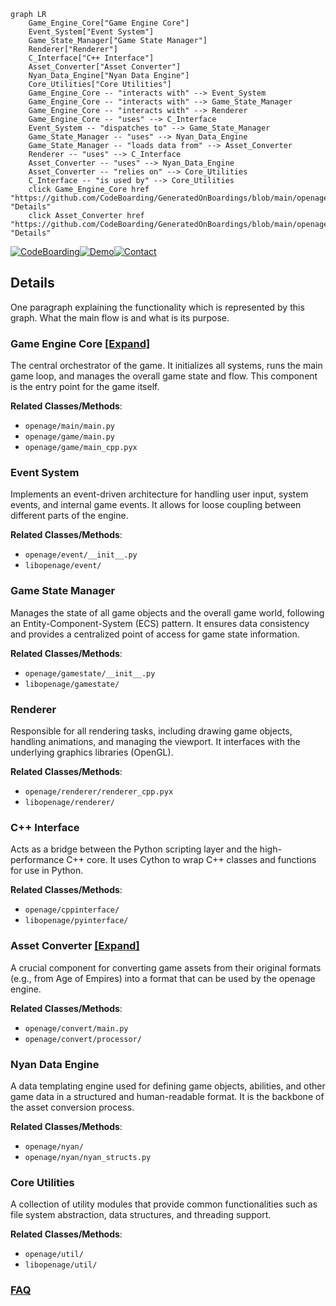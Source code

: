 ```mermaid
graph LR
    Game_Engine_Core["Game Engine Core"]
    Event_System["Event System"]
    Game_State_Manager["Game State Manager"]
    Renderer["Renderer"]
    C_Interface["C++ Interface"]
    Asset_Converter["Asset Converter"]
    Nyan_Data_Engine["Nyan Data Engine"]
    Core_Utilities["Core Utilities"]
    Game_Engine_Core -- "interacts with" --> Event_System
    Game_Engine_Core -- "interacts with" --> Game_State_Manager
    Game_Engine_Core -- "interacts with" --> Renderer
    Game_Engine_Core -- "uses" --> C_Interface
    Event_System -- "dispatches to" --> Game_State_Manager
    Game_State_Manager -- "uses" --> Nyan_Data_Engine
    Game_State_Manager -- "loads data from" --> Asset_Converter
    Renderer -- "uses" --> C_Interface
    Asset_Converter -- "uses" --> Nyan_Data_Engine
    Asset_Converter -- "relies on" --> Core_Utilities
    C_Interface -- "is used by" --> Core_Utilities
    click Game_Engine_Core href "https://github.com/CodeBoarding/GeneratedOnBoardings/blob/main/openage/Game_Engine_Core.md" "Details"
    click Asset_Converter href "https://github.com/CodeBoarding/GeneratedOnBoardings/blob/main/openage/Asset_Converter.md" "Details"
```

[![CodeBoarding](https://img.shields.io/badge/Generated%20by-CodeBoarding-9cf?style=flat-square)](https://github.com/CodeBoarding/GeneratedOnBoardings)[![Demo](https://img.shields.io/badge/Try%20our-Demo-blue?style=flat-square)](https://www.codeboarding.org/demo)[![Contact](https://img.shields.io/badge/Contact%20us%20-%20contact@codeboarding.org-lightgrey?style=flat-square)](mailto:contact@codeboarding.org)

## Details

One paragraph explaining the functionality which is represented by this graph. What the main flow is and what is its purpose.

### Game Engine Core [[Expand]](./Game_Engine_Core.md)
The central orchestrator of the game. It initializes all systems, runs the main game loop, and manages the overall game state and flow. This component is the entry point for the game itself.


**Related Classes/Methods**:

- `openage/main/main.py`
- `openage/game/main.py`
- `openage/game/main_cpp.pyx`


### Event System
Implements an event-driven architecture for handling user input, system events, and internal game events. It allows for loose coupling between different parts of the engine.


**Related Classes/Methods**:

- `openage/event/__init__.py`
- `libopenage/event/`


### Game State Manager
Manages the state of all game objects and the overall game world, following an Entity-Component-System (ECS) pattern. It ensures data consistency and provides a centralized point of access for game state information.


**Related Classes/Methods**:

- `openage/gamestate/__init__.py`
- `libopenage/gamestate/`


### Renderer
Responsible for all rendering tasks, including drawing game objects, handling animations, and managing the viewport. It interfaces with the underlying graphics libraries (OpenGL).


**Related Classes/Methods**:

- `openage/renderer/renderer_cpp.pyx`
- `libopenage/renderer/`


### C++ Interface
Acts as a bridge between the Python scripting layer and the high-performance C++ core. It uses Cython to wrap C++ classes and functions for use in Python.


**Related Classes/Methods**:

- `openage/cppinterface/`
- `libopenage/pyinterface/`


### Asset Converter [[Expand]](./Asset_Converter.md)
A crucial component for converting game assets from their original formats (e.g., from Age of Empires) into a format that can be used by the openage engine.


**Related Classes/Methods**:

- `openage/convert/main.py`
- `openage/convert/processor/`


### Nyan Data Engine
A data templating engine used for defining game objects, abilities, and other game data in a structured and human-readable format. It is the backbone of the asset conversion process.


**Related Classes/Methods**:

- `openage/nyan/`
- `openage/nyan/nyan_structs.py`


### Core Utilities
A collection of utility modules that provide common functionalities such as file system abstraction, data structures, and threading support.


**Related Classes/Methods**:

- `openage/util/`
- `libopenage/util/`




### [FAQ](https://github.com/CodeBoarding/GeneratedOnBoardings/tree/main?tab=readme-ov-file#faq)